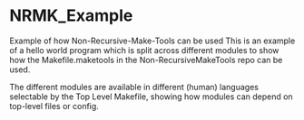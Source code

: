 # NRMK_Example
Example of how Non-Recursive-Make-Tools can be used
This is an example of a hello world program which is split across different
modules to show how the Makefile.maketools in the Non-RecursiveMakeTools repo can
be used.
<p/>
The different modules are available in different (human) languages
selectable by the Top Level Makefile,
showing how modules can depend on top-level files or config.
